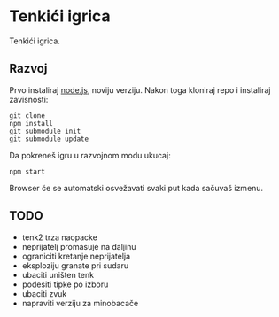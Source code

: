 # Tenkići igrica

Tenkići igrica.

## Razvoj

Prvo instaliraj [node.js](https://nodejs.org), noviju verziju. Nakon toga kloniraj repo i instaliraj zavisnosti:
```
git clone
npm install
git submodule init
git submodule update
```
Da pokreneš igru u razvojnom modu ukucaj:
```
npm start
```
Browser će se automatski osvežavati svaki put kada sačuvaš izmenu.

## TODO
* tenk2 trza naopacke
* neprijatelj promasuje na daljinu
* ograniciti kretanje neprijatelja
* eksploziju granate pri sudaru
* ubaciti uništen tenk
* podesiti tipke po izboru
* ubaciti zvuk
* napraviti verziju za minobacače
